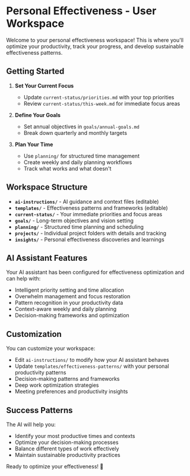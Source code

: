 # Personal Effectiveness - User Workspace

Welcome to your personal effectiveness workspace! This is where you'll optimize your productivity, track your progress, and develop sustainable effectiveness patterns.

## Getting Started

1. **Set Your Current Focus**
   - Update `current-status/priorities.md` with your top priorities
   - Review `current-status/this-week.md` for immediate focus areas

2. **Define Your Goals**
   - Set annual objectives in `goals/annual-goals.md`
   - Break down quarterly and monthly targets

3. **Plan Your Time**
   - Use `planning/` for structured time management
   - Create weekly and daily planning workflows
   - Track what works and what doesn't

## Workspace Structure

- **`ai-instructions/`** - AI guidance and context files (editable)
- **`templates/`** - Effectiveness patterns and frameworks (editable)
- **`current-status/`** - Your immediate priorities and focus areas
- **`goals/`** - Long-term objectives and vision setting
- **`planning/`** - Structured time planning and scheduling
- **`projects/`** - Individual project folders with details and tracking
- **`insights/`** - Personal effectiveness discoveries and learnings

## AI Assistant Features

Your AI assistant has been configured for effectiveness optimization and can help with:
- Intelligent priority setting and time allocation
- Overwhelm management and focus restoration
- Pattern recognition in your productivity data
- Context-aware weekly and daily planning
- Decision-making frameworks and optimization

## Customization

You can customize your workspace:
- Edit `ai-instructions/` to modify how your AI assistant behaves
- Update `templates/effectiveness-patterns/` with your personal productivity patterns
- Decision-making patterns and frameworks
- Deep work optimization strategies
- Meeting preferences and productivity insights

## Success Patterns

The AI will help you:
- Identify your most productive times and contexts
- Optimize your decision-making processes
- Balance different types of work effectively
- Maintain sustainable productivity practices

Ready to optimize your effectiveness! 🚀